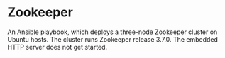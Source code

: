 # Zookeeper

An Ansible playbook, which deploys a three-node Zookeeper cluster on
Ubuntu hosts. The cluster runs Zookeeper release 3.7.0. The embedded
HTTP server does not get started.

